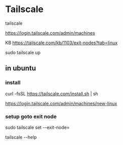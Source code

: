 Tailscale
=========

tailscale

https://login.tailscale.com/admin/machines

KB https://tailscale.com/kb/1103/exit-nodes?tab=linux

sudo tailscale up

##  in ubuntu
### install
curl -fsSL https://tailscale.com/install.sh | sh 

https://login.tailscale.com/admin/machines/new-linux

### setup goto exit node
sudo tailscale set --exit-node=<exit-node-ip>

tailscale --help
